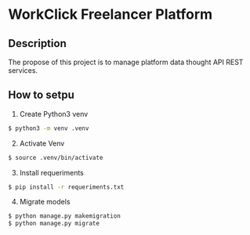 # WorkClick Freelancer Platform

## Description
The propose of this project is to manage platform data thought API REST services. 

## How to setpu
1. Create Python3 venv
``` bash
$ python3 -m venv .venv
```

2. Activate Venv
``` bash
$ source .venv/bin/activate
```

3. Install requeriments
``` bash
$ pip install -r requeriments.txt
```

4. Migrate models
``` bash
$ python manage.py makemigration
$ python manage.py migrate
```

